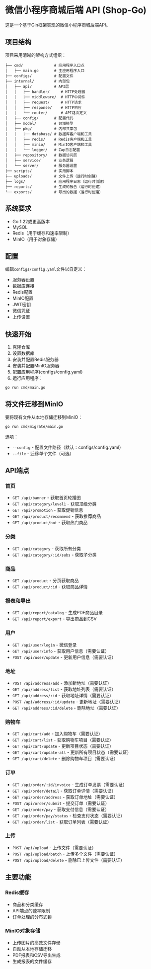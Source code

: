# 微信小程序商城后端 API (Shop-Go)

这是一个基于Gin框架实现的微信小程序商城后端API。

## 项目结构

项目采用清晰的架构方式组织：

```
├── cmd/              # 应用程序入口点
│   ├── main.go       # 主应用程序入口
├── configs/          # 配置文件
├── internal/         # 内部包
│   ├── api/          # API层
│   │   ├── handler/     # HTTP处理器
│   │   ├── middleware/  # HTTP中间件
│   │   ├── request/     # HTTP请求
│   │   ├── response/    # HTTP响应
│   │   └── router/      # API路由定义
│   ├── config/       # 配置代码
│   ├── model/        # 领域模型
│   ├── pkg/          # 内部共享包
│   │   ├── database/ # 数据库客户端和工具
│   │   ├── redis/    # Redis客户端和工具
│   │   ├── minio/    # MinIO客户端和工具
│   │   └── logger/   # Zap日志配置
│   ├── repository/   # 数据访问层
│   ├── service/      # 业务逻辑
│   └── server/       # 服务器设置
├── scripts/          # 实用脚本
├── uploads/          # 文件上传（运行时创建）
├── logs/             # 应用程序日志（运行时创建）
├── reports/          # 生成的报告（运行时创建）
└── exports/          # 导出的数据（运行时创建）
```

## 系统要求

- Go 1.22或更高版本
- MySQL
- Redis（用于缓存和速率限制）
- MinIO（用于对象存储）

## 配置

编辑`configs/config.yaml`文件以自定义：

- 服务器设置
- 数据库连接
- Redis配置
- MinIO配置
- JWT密钥
- 微信凭证
- 上传设置

## 快速开始

1. 克隆仓库
2. 设置数据库
3. 安装并配置Redis服务器
4. 安装并配置MinIO服务器
5. 配置应用程序(configs/config.yaml)
6. 运行应用程序：

```bash
go run cmd/main.go
```

## 将文件迁移到MinIO

要将现有文件从本地存储迁移到MinIO：

```bash
go run cmd/migrate/main.go
```

选项：
- `--config` - 配置文件路径（默认：configs/config.yaml）
- `--file` - 迁移单个文件（可选）

## API端点

### 首页
- `GET /api/banner` - 获取首页轮播图
- `GET /api/category/level1` - 获取顶级分类
- `GET /api/promotion` - 获取促销信息
- `GET /api/product/recommend` - 获取推荐商品
- `GET /api/product/hot` - 获取热门商品

### 分类
- `GET /api/category` - 获取所有分类
- `GET /api/category/:id/subs` - 获取子分类

### 商品
- `GET /api/product` - 分页获取商品
- `GET /api/product/:id` - 获取商品详情

### 报表和导出
- `GET /api/report/catalog` - 生成PDF商品目录
- `GET /api/report/export` - 导出商品到CSV

### 用户
- `GET /api/user/login` - 微信登录
- `GET /api/user/info` - 获取用户信息（需要认证）
- `POST /api/user/update` - 更新用户信息（需要认证）

### 地址
- `POST /api/address/add` - 添加新地址（需要认证）
- `GET /api/address/list` - 获取地址列表（需要认证）
- `GET /api/address/:id` - 获取地址详情（需要认证）
- `POST /api/address/:id/update` - 更新地址（需要认证）
- `GET /api/address/:id/delete` - 删除地址（需要认证）

### 购物车
- `GET /api/cart/add` - 加入购物车（需要认证）
- `GET /api/cart/list` - 获取购物车项目（需要认证）
- `GET /api/cart/update` - 更新项目状态（需要认证）
- `GET /api/cart/update-all` - 更新所有项目状态（需要认证）
- `GET /api/cart/delete` - 删除购物车项目（需要认证）

### 订单
- `GET /api/order/:id/invoice` - 生成订单发票（需要认证）
- `GET /api/order/detail` - 获取订单详情（需要认证）
- `GET /api/order/address` - 获取订单地址（需要认证）
- `POST /api/order/submit` - 提交订单（需要认证）
- `GET /api/order/pay` - 获取支付信息（需要认证）
- `GET /api/order/pay/status` - 检查支付状态（需要认证）
- `GET /api/order/list` - 获取订单列表（需要认证）

### 上传
- `POST /api/upload` - 上传文件（需要认证）
- `POST /api/upload/batch` - 上传多个文件（需要认证）
- `POST /api/upload/delete` - 删除已上传文件（需要认证）

## 主要功能

### Redis缓存
- 商品和分类缓存
- API端点的速率限制
- 订单处理的分布式锁

### MinIO对象存储
- 上传图片的高效文件存储
- 自动从本地存储迁移
- PDF报表和CSV导出生成
- 生成报表的文件缓存 
